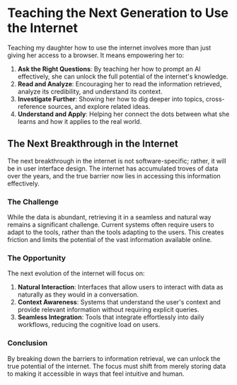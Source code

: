 # Teaching the Next Generation to Use the Internet

Teaching my daughter how to use the internet involves more than just giving her access to a browser. It means empowering her to:

1. **Ask the Right Questions**: By teaching her how to prompt an AI effectively, she can unlock the full potential of the internet's knowledge.
2. **Read and Analyze**: Encouraging her to read the information retrieved, analyze its credibility, and understand its context.
3. **Investigate Further**: Showing her how to dig deeper into topics, cross-reference sources, and explore related ideas.
4. **Understand and Apply**: Helping her connect the dots between what she learns and how it applies to the real world.

## The Next Breakthrough in the Internet

The next breakthrough in the internet is not software-specific; rather, it will be in user interface design. The internet has accumulated troves of data over the years, and the true barrier now lies in accessing this information effectively.

### The Challenge

While the data is abundant, retrieving it in a seamless and natural way remains a significant challenge. Current systems often require users to adapt to the tools, rather than the tools adapting to the users. This creates friction and limits the potential of the vast information available online.

### The Opportunity

The next evolution of the internet will focus on:

1. **Natural Interaction**: Interfaces that allow users to interact with data as naturally as they would in a conversation.
2. **Context Awareness**: Systems that understand the user's context and provide relevant information without requiring explicit queries.
3. **Seamless Integration**: Tools that integrate effortlessly into daily workflows, reducing the cognitive load on users.

### Conclusion

By breaking down the barriers to information retrieval, we can unlock the true potential of the internet. The focus must shift from merely storing data to making it accessible in ways that feel intuitive and human.